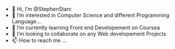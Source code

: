 - 👋 Hi, I’m @StephenStarc
- 👀 I’m interested in Computer Science and different Programming Language...
- 🌱 I’m currently learning Front end Developement on Coursea
- 💞️ I’m looking to collaborate on any Web developement Projects
- 📫 How to reach me ...

<!---
StephenStarc/StephenStarc is a ✨ special ✨ repository because its `README.md` (this file) appears on your GitHub profile.
You can click the Preview link to take a look at your changes.
--->

